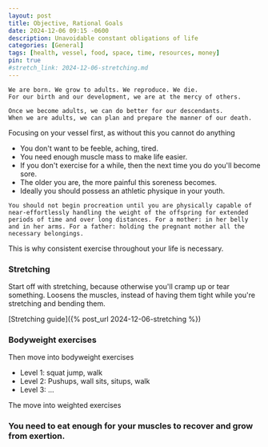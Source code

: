 ```yaml
---
layout: post
title: Objective, Rational Goals
date: 2024-12-06 09:15 -0600
description: Unavoidable constant obligations of life
categories: [General]
tags: [health, vessel, food, space, time, resources, money]
pin: true
#stretch_link: 2024-12-06-stretching.md
---
```

```
We are born. We grow to adults. We reproduce. We die.
For our birth and our development, we are at the mercy of others.

Once we become adults, we can do better for our descendants.
When we are adults, we can plan and prepare the manner of our death.
```
Focusing on your vessel first, as without this you cannot do anything
- You don't want to be feeble, aching, tired.
- You need enough muscle mass to make life easier.
- If you don't exercise for a while, then the next time you do you'll become sore.
- The older you are, the more painful this soreness becomes.
- Ideally you should possess an athletic physique in your youth.

``You should not begin procreation until you are physically capable of near-effortlessly handling the weight of the offspring for extended periods of time and over long distances.
For a mother: in her belly and in her arms.
For a father: holding the pregnant mother all the necessary belongings.``

This is why consistent exercise throughout your life is necessary.

### Stretching
Start off with stretching, because otherwise you'll cramp up or tear something. Loosens the muscles, instead of having them tight while you're stretching and bending them.

[Stretching guide]({% post_url 2024-12-06-stretching %})

### Bodyweight exercises
Then move into bodyweight exercises
- Level 1: squat jump, walk
- Level 2: Pushups, wall sits, situps, walk
- Level 3: ...

The move into weighted exercises


### You need to eat enough for your muscles to recover and grow from exertion.